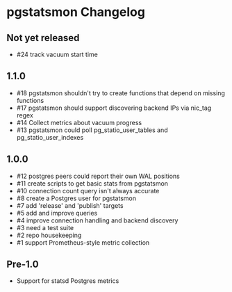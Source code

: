 # pgstatsmon Changelog

## Not yet released
* #24 track vacuum start time

## 1.1.0
* #18 pgstatsmon shouldn't try to create functions that depend on missing functions
* #17 pgstatsmon should support discovering backend IPs via nic_tag regex
* #14 Collect metrics about vacuum progress
* #13 pgstatsmon could poll pg_statio_user_tables and pg_statio_user_indexes

## 1.0.0
* #12 postgres peers could report their own WAL positions
* #11 create scripts to get basic stats from pgstatsmon
* #10 connection count query isn't always accurate
* #8 create a Postgres user for pgstatsmon
* #7 add 'release' and 'publish' targets
* #5 add and improve queries
* #4 improve connection handling and backend discovery
* #3 need a test suite
* #2 repo housekeeping
* #1 support Prometheus-style metric collection

## Pre-1.0
* Support for statsd Postgres metrics
